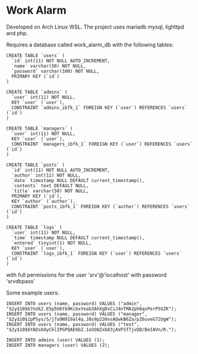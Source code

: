 # Work Alarm

Developed on Arch Linux WSL. The project uses mariadb mysql, lighttpd and php.

Requires a database called work_alarm_db with the following tables:
```mysql
CREATE TABLE `users` (
  `id` int(11) NOT NULL AUTO_INCREMENT,
  `name` varchar(50) NOT NULL,
  `password` varchar(100) NOT NULL,
  PRIMARY KEY (`id`)
)
```

```mysql
CREATE TABLE `admins` (
  `user` int(11) NOT NULL,
  KEY `user` (`user`),
  CONSTRAINT `admins_ibfk_1` FOREIGN KEY (`user`) REFERENCES `users` (`id`)
)
```

```mysql
CREATE TABLE `managers` (
  `user` int(11) NOT NULL,
  KEY `user` (`user`),
  CONSTRAINT `managers_ibfk_1` FOREIGN KEY (`user`) REFERENCES `users` (`id`)
)
```

```mysql
CREATE TABLE `posts` (
  `id` int(11) NOT NULL AUTO_INCREMENT,
  `author` int(11) NOT NULL,
  `date` timestamp NULL DEFAULT current_timestamp(),
  `contents` text DEFAULT NULL,
  `title` varchar(50) NOT NULL,
  PRIMARY KEY (`id`),
  KEY `author` (`author`),
  CONSTRAINT `posts_ibfk_1` FOREIGN KEY (`author`) REFERENCES `users` (`id`)
)
```

```mysql
CREATE TABLE `logs` (
  `user` int(11) NOT NULL,
  `time` timestamp NULL DEFAULT current_timestamp(),
  `entered` tinyint(1) NOT NULL,
  KEY `user` (`user`),
  CONSTRAINT `logs_ibfk_1` FOREIGN KEY (`user`) REFERENCES `users` (`id`)
)
```
with full permissions for the user 'srv'@'localhost' with password 'srvdbpass'

Some example users:
```mysql
INSERT INTO users (name, password) VALUES ("admin", "$2y$10$b7nUk2.E5p5U6tb9KcbxYeab3AhXgDvCiJ4nTMA2ph6qsPerP5GZK");
INSERT INTO users (name, password) VALUES ("manager", "$2y$10$1pPSys/S/j7a9N919al4q.J8s9p22HxsAQwkB6Za/pZ6uveG72UgW");
INSERT INTO users (name, password) VALUES ("test", "$2y$10$6YADsO4yCklIPGPQAE6bZ.1oSO8Zxb83jAVFST7jvDD/BeIAVn/R.");

INSERT INTO admins (user) VALUES (1);
INSERT INTO managers (user) VALUES (2);
```
